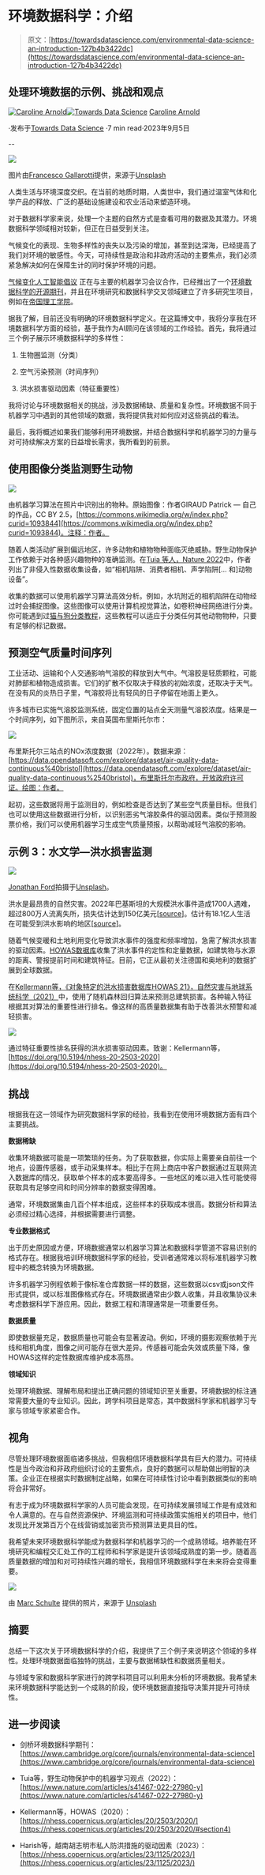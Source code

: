 # 环境数据科学：介绍

> 原文：[https://towardsdatascience.com/environmental-data-science-an-introduction-127b4b3422dc](https://towardsdatascience.com/environmental-data-science-an-introduction-127b4b3422dc)

## 处理环境数据的示例、挑战和观点

[](https://medium.com/@caroline.arnold_63207?source=post_page-----127b4b3422dc--------------------------------)[![Caroline Arnold](../Images/2560e106ba9deda7889c7d253792d814.png)](https://medium.com/@caroline.arnold_63207?source=post_page-----127b4b3422dc--------------------------------)[](https://towardsdatascience.com/?source=post_page-----127b4b3422dc--------------------------------)[![Towards Data Science](../Images/a6ff2676ffcc0c7aad8aaf1d79379785.png)](https://towardsdatascience.com/?source=post_page-----127b4b3422dc--------------------------------) [Caroline Arnold](https://medium.com/@caroline.arnold_63207?source=post_page-----127b4b3422dc--------------------------------)

·发布于[Towards Data Science](https://towardsdatascience.com/?source=post_page-----127b4b3422dc--------------------------------) ·7 min read·2023年9月5日

--

![](../Images/c1d85c855a6806388a1660b41019959c.png)

图片由[Francesco Gallarotti](https://unsplash.com/@gallarotti?utm_source=medium&utm_medium=referral)提供，来源于[Unsplash](https://unsplash.com/?utm_source=medium&utm_medium=referral)

人类生活与环境深度交织。在当前的地质时期，人类世中，我们通过温室气体和化学产品的释放、广泛的基础设施建设和农业活动来塑造环境。

对于数据科学家来说，处理一个主题的自然方式是查看可用的数据及其潜力。环境数据科学领域相对较新，但正在日益受到关注。

气候变化的表现、生物多样性的丧失以及污染的增加，甚至到达深海，已经提高了我们对环境的敏感性。今天，可持续性是政治和非政府活动的主要焦点，我们必须紧急解决如何在保障生计的同时保护环境的问题。

[气候变化人工智能倡议](https://www.climatechange.ai/) 正在与主要的机器学习会议合作，已经推出了一个[环境数据科学的开源期刊](https://www.cambridge.org/core/journals/environmental-data-science)，并且在环境研究和数据科学交叉领域建立了许多研究生项目，例如在[帝国理工学院](https://www.imperial.ac.uk/study/courses/postgraduate-taught/2023/environmental-data-science-machine-learning/)。

据我了解，目前还没有明确的环境数据科学定义。在这篇博文中，我将分享我在环境数据科学方面的经验，基于我作为AI顾问在该领域的工作经验。首先，我将通过三个例子展示环境数据科学的多样性：

1.  生物圈监测（分类）

1.  空气污染预测（时间序列）

1.  洪水损害驱动因素（特征重要性）

我将讨论与环境数据相关的挑战，涉及数据稀缺、质量和复杂性。环境数据不同于机器学习中遇到的其他领域的数据，我将提供我对如何应对这些挑战的看法。

最后，我将概述如果我们能够利用环境数据，并结合数据科学和机器学习的力量与对可持续解决方案的日益增长需求，我所看到的前景。

## 使用图像分类监测野生动物

![](../Images/abc014e190cae6b0921d7df8a701ef68.png)

由机器学习算法在照片中识别出的物种。原始图像：作者GIRAUD Patrick — 自己的作品，CC BY 2.5，[https://commons.wikimedia.org/w/index.php?curid=1093844](https://commons.wikimedia.org/w/index.php?curid=1093844)。注释：作者。

随着人类活动扩展到偏远地区，许多动物和植物物种面临灭绝威胁。野生动物保护工作依赖于对各种感兴趣物种的准确监测。在[Tuia 等人，Nature 2022](https://www.nature.com/articles/s41467-022-27980-y)中，作者列出了非侵入性数据收集设备，如“相机陷阱、消费者相机、声学陷阱[… 和]动物设备”。

收集的数据可以使用机器学习算法高效分析。例如，水坑附近的相机陷阱在动物经过时会捕捉图像。这些图像可以使用计算机视觉算法，如卷积神经网络进行分类。你可能遇到过[猫与狗分类教程](https://www.analyticsvidhya.com/blog/2021/06/beginner-friendly-project-cat-and-dog-classification-using-cnn/)，这些教程可以适应于分类任何其他动物物种，只要有足够的标记数据。

## 预测空气质量时间序列

工业活动、运输和个人交通影响气溶胶的释放到大气中。气溶胶是轻质颗粒，可能对肺部和植物造成损害。它们的扩散不仅取决于释放的初始浓度，还取决于天气。在没有风的炎热日子里，气溶胶将比有轻风的日子停留在地面上更久。

许多城市已实施气溶胶监测系统，固定位置的站点全天测量气溶胶浓度。结果是一个时间序列，如下图所示，来自英国布里斯托尔市：

![](../Images/25f69bf28985e62681e2e1b5044a4e34.png)

布里斯托尔三站点的NOx浓度数据（2022年）。数据来源：[https://data.opendatasoft.com/explore/dataset/air-quality-data-continuous%40bristol](https://data.opendatasoft.com/explore/dataset/air-quality-data-continuous%2540bristol)，布里斯托尔市政府，开放政府许可证。绘图：作者。

起初，这些数据将用于监测目的，例如检查是否达到了某些空气质量目标。但我们也可以使用这些数据进行分析，以识别恶劣气溶胶条件的驱动因素。类似于预测股票价格，我们可以使用机器学习生成空气质量预报，以帮助减轻气溶胶的影响。

## 示例 3：水文学—洪水损害监测

![](../Images/4984d7e5e8ef75d73eff31696727ff8c.png)

[Jonathan Ford](https://unsplash.com/@jonfordphotos?utm_source=medium&utm_medium=referral)拍摄于[Unsplash](https://unsplash.com/?utm_source=medium&utm_medium=referral)。

洪水是最昂贵的自然灾害。2022年巴基斯坦的大规模洪水事件造成1700人遇难，超过800万人流离失所，损失估计达到150亿美元[[source](https://reliefweb.int/report/world/2022-disasters-numbers)]。估计有18.1亿人生活在可能受到洪水影响的地区[[source](https://blogs.worldbank.org/climatechange/flood-risk-already-affects-181-billion-people-climate-change-and-unplanned)]。

随着气候变暖和土地利用变化导致洪水事件的强度和频率增加，急需了解洪水损害的驱动因素。[HOWAS数据库](https://howas21.gfz-potsdam.de/howas21/?lang=en)收集了洪水事件的定性和定量数据，如建筑物与水源的距离、警报提前时间和建筑特征。目前，它正从最初关注德国和奥地利的数据扩展到全球数据。

在[Kellermann等，《对象特定的洪水损害数据库HOWAS 21》，自然灾害与地球系统科学（2021）](https://doi.org/10.5194/nhess-20-2503-2020)中，使用了随机森林回归算法来预测总建筑损害。各种输入特征根据其对算法的重要性进行排名。像这样的高质量数据集有助于改善洪水预警和减轻损害。

![](../Images/2608b1107a53c5a143603e5671eccace.png)

通过特征重要性排名获得的洪水损害驱动因素。致谢：Kellermann等，[https://doi.org/10.5194/nhess-20-2503-2020](https://doi.org/10.5194/nhess-20-2503-2020)。

## 挑战

根据我在这一领域作为研究数据科学家的经验，我看到在使用环境数据方面有四个主要挑战。

**数据稀缺**

收集环境数据可能是一项繁琐的任务。为了获取数据，你实际上需要亲自前往一个地点，设置传感器，或手动采集样本。相比于在网上商店中客户数据通过互联网流入数据库的情况，获取单个样本的成本要高得多。一些地区的难以进入性可能使得获取具有足够空间和时间分辨率的数据变得困难。

通常，环境数据集由几百个样本组成，这些样本的获取成本很高。数据分析和算法必须经过精心选择，并根据需要进行调整。

**专业数据格式**

出于历史原因或方便，环境数据通常以机器学习算法和数据科学管道不容易识别的格式存在。根据我培训环境数据科学家的经验，受训者通常难以将标准机器学习教程中的概念转换为环境数据。

许多机器学习例程依赖于像标准仓库数据一样的数据，这些数据以csv或json文件形式提供，或以标准图像格式存在。环境数据通常由少数人收集，并且收集协议未考虑数据科学下游应用。因此，数据工程和清理通常是一项重要任务。

**数据质量**

即使数据量充足，数据质量也可能会有显著波动。例如，环境的摄影观察依赖于光线和相机角度，图像之间可能存在很大差异。传感器可能会失效或质量下降，像HOWAS这样的定性数据库维护成本高昂。

**领域知识**

处理环境数据、理解布局和提出正确问题的领域知识至关重要。环境数据的标注通常需要大量的专业知识。因此，跨学科项目是常态，其中数据科学家和机器学习专家与领域专家紧密合作。

## 视角

尽管处理环境数据面临诸多挑战，但我相信环境数据科学具有巨大的潜力。可持续性是当今政治和非政府组织讨论的主要焦点，良好的数据可以帮助做出明智的决策。企业正在根据实时数据制定战略，如果在可持续性讨论中看到数据类似的影响将会非常好。

有志于成为环境数据科学家的人员可能会发现，在可持续发展领域工作是有成效和令人满意的。在与自然资源保护、环境监测和可持续政策实施相关的项目中，他们发现比开发第百万个在线营销或加密货币预测算法更具目的性。

我希望未来环境数据科学能成为数据科学和机器学习的一个成熟领域。培养能在环境研究和编程交汇处工作的工程师和科学家是提升该领域成熟度的第一步。随着高质量数据的增加和对可持续性兴趣的增长，我相信环境数据科学在未来将会变得重要。

![](../Images/703478223091992fbb4459e68c03e166.png)

由 [Marc Schulte](https://unsplash.com/@marc_schulte?utm_source=medium&utm_medium=referral) 提供的照片，来源于 [Unsplash](https://unsplash.com/?utm_source=medium&utm_medium=referral)

## 摘要

总结一下这次关于环境数据科学的介绍，我提供了三个例子来说明这个领域的多样性。处理环境数据面临独特的挑战，主要与数据稀缺性和数据质量相关。

与领域专家和数据科学家进行的跨学科项目可以利用未分析的环境数据。我希望未来环境数据科学能达到一个成熟的阶段，使环境数据直接指导决策并提升可持续性。

## 进一步阅读

+   剑桥环境数据科学期刊：[https://www.cambridge.org/core/journals/environmental-data-science](https://www.cambridge.org/core/journals/environmental-data-science)

+   Tuia等，野生动物保护中的机器学习观点（2022）：[https://www.nature.com/articles/s41467-022-27980-y](https://www.nature.com/articles/s41467-022-27980-y)

+   Kellermann等，HOWAS（2020）：[https://nhess.copernicus.org/articles/20/2503/2020/](https://nhess.copernicus.org/articles/20/2503/2020/#section4)

+   Harish等，越南胡志明市私人防洪措施的驱动因素（2023）：[https://nhess.copernicus.org/articles/23/1125/2023/](https://nhess.copernicus.org/articles/23/1125/2023/)
